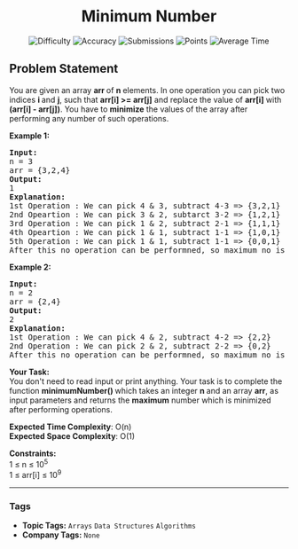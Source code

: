 <h1 align="center">Minimum Number</h1>

<p align="center">
  <img alt="Difficulty" title="Difficulty" src="https://custom-icon-badges.demolab.com/badge/Difficulty: Easy-1F222E?style=for-the-badge&logoColor=white&logo=fire"/>
  <img alt="Accuracy" title="Accuracy" src="https://custom-icon-badges.demolab.com/badge/Accuracy: 53.41%25-1F222E?style=for-the-badge&logoColor=white&logo=target"/>
  <img alt="Submissions" title="Submissions" src="https://custom-icon-badges.demolab.com/badge/Submissions: 27K+-1F222E?style=for-the-badge&logoColor=white&logo=repo"/>
  <img alt="Points" title="Points" src="https://custom-icon-badges.demolab.com/badge/Points: 2-1F222E?style=for-the-badge&logoColor=white&logo=award"/>
  <img alt="Average Time" title="Average Time" src="https://custom-icon-badges.demolab.com/badge/Average%20Time: N/A-1F222E?style=for-the-badge&logoColor=white&logo=clock"/>
</p>

## Problem Statement

You are given an array <b>arr </b>of <b>n </b>elements. In one operation you can pick two indices <b>i </b>and <b>j</b>, such that <b>arr[i] >= arr[j]</b> and replace the value of <b>arr[i]</b> with <b>(arr[i] - arr[j])</b>. You have to <b>minimize</b> the values of the array after performing any number of such operations.

<b>Example 1:</b>

<pre><b>Input:</b>
n = 3
arr = {3,2,4}
<b>Output:</b>
1
<b>Explanation:</b>
1st Operation : We can pick 4 & 3, subtract 4-3 => {3,2,1}
2nd Opeartion : We can pick 3 & 2, subtarct 3-2 => {1,2,1}
3rd Operation : We can pick 1 & 2, subtract 2-1 => {1,1,1}
4th Opeartion : We can pick 1 & 1, subtract 1-1 => {1,0,1}
5th Operation : We can pick 1 & 1, subtract 1-1 => {0,0,1}
After this no operation can be performned, so maximum no is left in the array is 1, so the ans is 1.
</pre>

<b>Example 2:</b>

<pre><b>Input:</b>
n = 2
arr = {2,4}
<b>Output:</b>
2
<b>Explanation:</b>
1st Operation : We can pick 4 & 2, subtract 4-2 => {2,2}
2nd Operation : We can pick 2 & 2, subtract 2-2 => {0,2}
After this no operation can be performned, so maximum no is left in the array is 2, so the ans is 2.
</pre>

<b>Your Task:  </b><br>
You don't need to read input or print anything. Your task is to complete the function <b>minimumNumber() </b>which takes an integer <b>n </b>and an array <b>arr</b>, as input parameters and returns the <b>maximum</b> number which is minimized after performing operations.

<b>Expected Time Complexity</b>: O(n)<br>
<b>Expected Space Complexity</b>: O(1)

<b>Constraints:</b><br>
1 ≤ n ≤ 10<sup>5</sup><br>
1 ≤ arr[i] ≤ 10<sup>9</sup>


<hr>

### Tags
- **Topic Tags:** `Arrays` `Data Structures` `Algorithms`
- **Company Tags:** `None`
